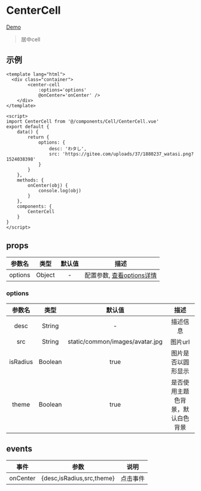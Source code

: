 # CenterCell
[Demo](http://infozx.gitee.io/infozx_temp/dist/module/centerCell.html)
> 居中cell

## 示例
``` vue{10}
<template lang="html">
  <div class="container">
		<center-cell
			:options='options'
			@onCenter='onCenter' />
	</div>
</template>

<script>
import CenterCell from '@/components/Cell/CenterCell.vue'
export default {
	data() {
		return {
			options: {
				desc: 'わタし',
				src: 'https://gitee.com/uploads/37/1880237_watasi.png?1524038398'
			}
		}
	},
	methods: {
		onCenter(obj) {
			console.log(obj)
		}
	},
	components: {
		CenterCell
	}
}
</script>
```
## props
|参数名|类型|默认值|描述|
|:---:|:---:|:---:|:---:|
|options|Object|-|配置参数, [查看options详情](#options)|

### options
|参数名|类型|默认值|描述|
|:---:|:---:|:---:|:---:|
|desc|String|-|描述信息|
|src|String|static/common/images/avatar.jpg|图片url|
|isRadius|Boolean|true|图片是否以圆形显示|
|theme|Boolean|true|是否使用主题色背景，默认白色背景|

## events
|事件|参数|说明|
|:---:|:---:|:---:|
|onCenter|{desc,isRadius,src,theme}|点击事件|

